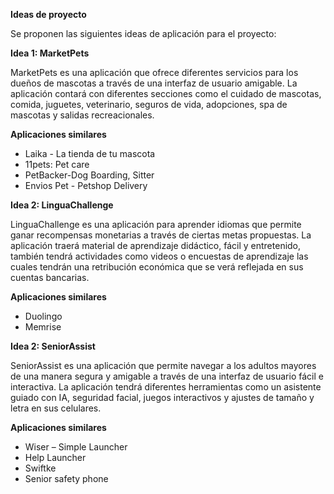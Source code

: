 **Ideas de proyecto**

Se proponen las siguientes ideas de aplicación para el proyecto:

**Idea 1: MarketPets**

MarketPets es una aplicación que ofrece diferentes servicios para los dueños de mascotas a través de una interfaz de usuario amigable. La aplicación contará con diferentes secciones como el cuidado de mascotas, comida, juguetes, veterinario, seguros de vida, adopciones, spa de mascotas y salidas recreacionales.

**Aplicaciones similares**

* Laika \- La tienda de tu mascota  
* 11pets: Pet care  
* PetBacker-Dog Boarding, Sitter  
* Envios Pet \- Petshop Delivery

**Idea 2: LinguaChallenge**

LinguaChallenge es una aplicación para aprender idiomas que permite ganar recompensas monetarias a través de ciertas metas propuestas. La aplicación traerá material de aprendizaje didáctico, fácil y entretenido, también tendrá actividades como videos o encuestas de aprendizaje las cuales tendrán una retribución económica que se verá reflejada en sus cuentas bancarias. 

**Aplicaciones similares**

* Duolingo  
* Memrise

**Idea 2: SeniorAssist**

SeniorAssist es una aplicación que permite navegar a los adultos mayores de una manera segura y amigable a través de una interfaz de usuario fácil e interactiva. La aplicación tendrá diferentes herramientas como un asistente guiado con IA, seguridad facial, juegos interactivos y ajustes de tamaño y letra en sus celulares.

**Aplicaciones similares**

* Wiser – Simple Launcher  
* Help Launcher  
* Swiftke  
* Senior safety phone

